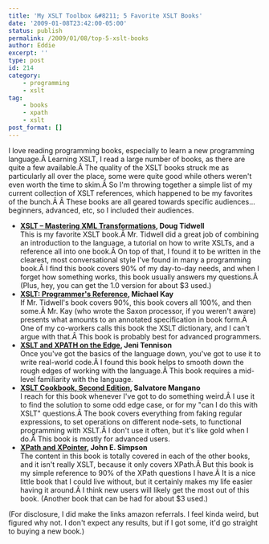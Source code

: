 ```yaml
---
title: 'My XSLT Toolbox &#8211; 5 Favorite XSLT Books'
date: '2009-01-08T23:42:00-05:00'
status: publish
permalink: /2009/01/08/top-5-xslt-books
author: Eddie
excerpt: ''
type: post
id: 214
category:
    - programming
    - xslt
tag:
    - books
    - xpath
    - xslt
post_format: []
---
```

I love reading programming books, especially to learn a new programming language.Â Learning XSLT, I read a large number of books, as there are quite a few available.Â The quality of the XSLT books struck me as particularly all over the place, some were quite good while others weren't even worth the time to skim.Â So I'm throwing together a simple list of my current collection of XSLT references, which happened to be my favorites of the bunch.Â Â These books are all geared towards specific audiences... beginners, advanced, etc, so I included their audiences.

- **[XSLT – Mastering XML Transformations](http://www.amazon.com/gp/product/0596000537?ie=UTF8&tag=eddwelsblo-20&linkCode=as2&camp=1789&creative=9325&creativeASIN=0596000537), Doug Tidwell**  
  This is my favorite XSLT book.Â Mr. Tidwell did a great job of combining an introduction to the language, a tutorial on how to write XSLTs, and a reference all into one book.Â On top of that, I found it to be written in the clearest, most conversational style I've found in many a programming book.Â I find this book covers 90% of my day-to-day needs, and when I forget how something works, this book usually answers my questions.Â (Plus, hey, you can get the 1.0 version for about $3 used.)
- **[XSLT: Programmer's Reference](http://www.amazon.com/gp/product/0470192747?ie=UTF8&tag=eddwelsblo-20&linkCode=as2&camp=1789&creative=9325&creativeASIN=0470192747), Michael Kay**  
  If Mr. Tidwell's book covers 90%, this book covers all 100%, and then some.Â Mr. Kay (who wrote the Saxon processor, if you weren't aware) presents what amounts to an annotated specification in book form.Â One of my co-workers calls this book the XSLT dictionary, and I can't argue with that.Â This book is probably best for advanced programmers.
- **[XSLT and XPATH on the Edge](http://www.amazon.com/gp/product/0764547763?ie=UTF8&tag=eddwelsblo-20&linkCode=as2&camp=1789&creative=9325&creativeASIN=0764547763), Jeni Tennison**  
  Once you've got the basics of the language down, you've got to use it to write real-world code.Â I found this book helps to smooth down the rough edges of working with the language.Â This book requires a mid-level familiarity with the language.
- **[XSLT Cookbook, Second Edition](http://www.amazon.com/gp/product/0596009747?ie=UTF8&tag=eddwelsblo-20&linkCode=as2&camp=1789&creative=9325&creativeASIN=0596009747), Salvatore Mangano**  
  I reach for this book whenever I've got to do something weird.Â I use it to find the solution to some odd edge case, or for my "can I do this with XSLT" questions.Â The book covers everything from faking regular expressions, to set operations on different node-sets, to functional programming with XSLT.Â I don't use it often, but it's like gold when I do.Â This book is mostly for advanced users.
- **[XPath and XPointer](http://www.amazon.com/gp/product/0596002912?ie=UTF8&tag=eddwelsblo-20&linkCode=as2&camp=1789&creative=9325&creativeASIN=0596002912), John E. Simpson**  
  The content in this book is totally covered in each of the other books, and it isn't really XSLT, because it only covers XPath.Â But this book is my simple reference to 90% of the XPath questions I have.Â It is a nice little book that I could live without, but it certainly makes my life easier having it around.Â I think new users will likely get the most out of this book. (Another book that can be had for about $3 used.)

(For disclosure, I did make the links amazon referrals. I feel kinda weird, but figured why not. I don't expect any results, but if I got some, it'd go straight to buying a new book.)